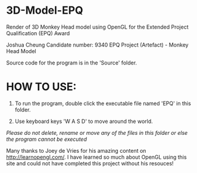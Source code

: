 # 3D-Model-EPQ
Render of 3D Monkey Head model using OpenGL for the Extended Project Qualification (EPQ) Award

Joshua Cheung 
Candidate number: 9340 
EPQ Project (Artefact) - Monkey Head Model

Source code for the program is in the 'Source' folder.

HOW TO USE:
============
1. To run the program, double click the executable file named 'EPQ' in this folder. 

2. Use keyboard keys 'W A S D' to move around the world.

*Please do not delete, rename or move any of the files in this folder or else the program cannot be executed*

Many thanks to Joey de Vries for his amazing content on http://learnopengl.com/. I have learned so much about OpenGL using this site and could not have completed this project without his resouces!  
